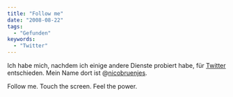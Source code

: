 ```yaml
---
title: "Follow me"
date: "2008-08-22"
tags:
  - "Gefunden"
keywords:
  - "Twitter"
---
```


Ich habe mich, nachdem ich einige andere Dienste probiert habe, für [Twitter](http://twitter.com) entschieden. Mein Name dort ist @[nicobruenjes](http://twitter.com/nicobruenjes).

Follow me. Touch the screen. Feel the power.
